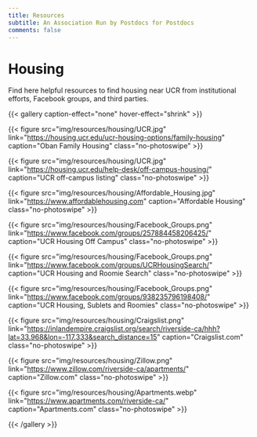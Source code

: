 ```yaml
---
title: Resources
subtitle: An Association Run by Postdocs for Postdocs
comments: false
---
```


# Housing
Find here helpful resources to find housing near UCR from institutional efforts, Facebook groups, and third parties.

{{< gallery caption-effect="none" hover-effect="shrink" >}}
  
  {{< figure src="img/resources/housing/UCR.jpg" 
  link="https://housing.ucr.edu/ucr-housing-options/family-housing" 
  caption="Oban Family Housing"
  class="no-photoswipe" >}}

  {{< figure src="img/resources/housing/UCR.jpg" 
  link="https://housing.ucr.edu/help-desk/off-campus-housing/" 
  caption="UCR off-campus listing"
  class="no-photoswipe" >}}
  
  {{< figure src="img/resources/housing/Affordable_Housing.jpg" 
  link="https://www.affordablehousing.com" 
  caption="Affordable Housing"
  class="no-photoswipe" >}}
  
  {{< figure src="img/resources/housing/Facebook_Groups.png" 
  link="https://www.facebook.com/groups/257884458206425/" 
  caption="UCR Housing Off Campus"
  class="no-photoswipe" >}}
  
  {{< figure src="img/resources/housing/Facebook_Groups.png" 
  link="https://www.facebook.com/groups/UCRHousingSearch/" 
  caption="UCR Housing and Roomie Search"
  class="no-photoswipe" >}}
  
  {{< figure src="img/resources/housing/Facebook_Groups.png" 
  link="https://www.facebook.com/groups/938235796198408/" 
  caption="UCR Housing, Sublets and Roomies"
  class="no-photoswipe" >}}
  
  {{< figure src="img/resources/housing/Craigslist.png" 
  link="https://inlandempire.craigslist.org/search/riverside-ca/hhh?lat=33.968&lon=-117.333&search_distance=15" 
  caption="Craigslist.com"
  class="no-photoswipe" >}}
  
  {{< figure src="img/resources/housing/Zillow.png" 
  link="https://www.zillow.com/riverside-ca/apartments/" 
  caption="Zillow.com"
  class="no-photoswipe" >}}
  
  {{< figure src="img/resources/housing/Apartments.webp" 
  link="https://www.apartments.com/riverside-ca/" 
  caption="Apartments.com"
  class="no-photoswipe" >}}

{{< /gallery >}}